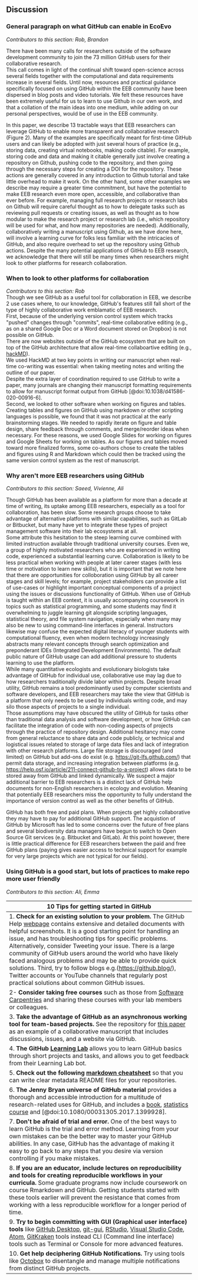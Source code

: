 ## Discussion

### General paragraph on what GitHub can enable in EcoEvo  
*Contributors to this section: Rob, Brandon*   

There have been many calls for researchers outside of the software development community to join the 73 million GitHub users for their collaborative research.  
This call comes in light of the continual shift toward open-science across several fields together with the computational and data requirements increase in several fields.
Until now, resources and practical guidance specifically focused on using GitHub within the EEB community have been dispersed in blog posts and video tutorials.
We felt these resources have been extremely useful for us to learn to use Github in our own work, and that a collation of the main ideas into one medium, while adding on our personal perspectives, would be of use in the EEB community. 

In this paper, we describe 13 tractable ways that EEB researchers can leverage GitHub to enable more transparent and collaborative research (Figure 2). Many of the examples are specifically meant for first-time GitHub users and can likely be adopted with just several hours of practice (e.g., storing data, creating virtual notebooks, making code citable).
For example, storing code and data and making it citable generally just involve creating a repository on Github, pushing code to the repository, and then going through the necessary steps for creating a DOI for the repository.
These actions are generally covered in any introduction to Github tutorial and take little overhead to make it work.
On the other hand, some other examples we describe may require a greater time commitment, but have the potential to make EEB research even more open, accessible, and collaborative than ever before.
For example, managing full research projects or research labs on Github will require careful thought as to how to delegate tasks such as reviewing pull requests or creating issues, as well as thought as to how modular to make the research project or research lab (i.e., which repository will be used for what, and how many repositories are needed).
Additionally, collaboratively writing a manuscript using Github, as we have done here, will involve a learning curve for folks less familiar with the intricacies of GitHub, and also require overhead to set up the repository using Github actions. 
Despite the many potential applications of GitHub to EEB research, we acknowledge that there will still be many times when researchers might look to other platforms for research collaboration. 

### When to look to other platforms for collaboration  
*Contributors to this section: Rob*  
Though we see GitHub as a useful tool for collaboration in EEB, we describe 2 use cases where, to our knowledge, GitHub's features still fall short of the type of highly collaborative work emblamatic of EEB research.  
First, because of the underlying version control system which tracks "pushed" changes through "commits", real-time collaborative editing (e.g., as on a shared Google Doc or a Word document stored on Dropbox) is not possible on GitHub.  
There are now websites outside of the GitHub ecosystem that are built on top of the GitHub architecture that allow real-time collaboartive editing (e.g., [hackMD](https://hackmd.io/)).  
We used HackMD at two key points in writing our manuscript when real-time co-writing was essential: when taking meeting notes and writing the outline of our paper.  
Despite the extra layer of coordination required to use GitHub to write a paper, many journals are changing their manuscript formatting requirements to allow for manuscript format output from GitHub [@doi:10.1038/d41586-020-00916-6].  
Second, we looked to other software when working on figures and tables.
Creating tables and figures on GitHub using markdown or other scripting languages is possible, we found that it was not practical at the early brainstorming stages.
We needed to rapidly iterate on figure and table design, share feedback through comments, and merge/reorder ideas when necessary.
For these reasons, we used Google Slides for working on figures and Google Sheets for working on tables.
As our figures and tables moved toward more finalized forms, some co-authors chose to create the tables and figures using R and Markdown which could then be tracked using the same version control system as the rest of manuscript.

### Why aren't more EEB researchers using GitHub
*Contributors to this section: Saeed, Vivienne, Ali* 

Though GitHub has been available as a platform for more than a decade at time of writing, its uptake among EEB researchers, especially as a tool for collaboration, has been slow. 
Some research groups choose to take advantage of alternative platforms with similar capabilities, such as GitLab or Bitbucket, but many have yet to integrate these types of project management software into their lab ecosystems at all.  
Some attribute this hesitation to the steep learning curve combined with limited instruction available through traditional university courses. Even we, a group of highly motivated researchers who are experienced in writing code, experienced a substantial learning curve. Collaboration is likely to be less practical when working with people at later career stages (with less time or motivation to learn new skills), but it is important that we note here that there are opportunities for colloboration using GitHub by all career stages and skill levels; for example, project stakeholders can provide a list of use-cases or highlight important conceptual components of a project using the issues or discussions functionality of GitHub.
When use of GitHub is taught within an EEB context, it is usually accompanying coursework in topics such as statistical programming, and some students may find it overwhelming to juggle learning git alongside scripting languages, statistical theory, and file system navigation, especially when many may also be new to using command-line interfaces in general. 
Instructors likewise may confuse the expected digital literacy of younger students with computational fluency, even when modern technology increasingly abstracts many relevant concepts through search optimization and preponderant IDEs (Integrated Development Environments).
The default public nature of GitHub usage can add additional pressure to students learning to use the platform.  
While many quantitative ecologists and evolutionary biologists take advantage of GitHub for individual use, collaborative use may lag due to how researchers traditionally divide labor within projects. 
Despite broad utility, GitHub remains a tool predominantly used by computer scientists and software developers, and EEB researchers may take the view that GitHub is a platform that only needs to be used by individuals writing code, and may silo those aspects of projects to a single individual.    
Those assumptions may have obscured the utility of GitHub for tasks other than traditional data analysis and software development, or how GitHub can facilitate the integration of code with non-coding aspects of projects through the practice of repository design. 
Additional hesitancy may come from general reluctance to share data and code publicly, or technical and logistical issues related to storage of large data files and lack of integration with other research platforms. Large file storage is discouraged (and limited) on GitHub but add-ons do exist (e.g. https://git-lfs.github.com/) that permit data storage, and increasing integration between platforms (e.g. https://help.osf.io/article/211-connect-github-to-a-project) allows data to be stored away from GitHub and linked dynamically. 
We suspect a major additional barrier to EEB researchers is a distinct lack of GitHub help documents for non-English researchers in ecology and evolution. Meaning that potentially EEB researchers miss the opportunity to fully understand the importance of version control as well as the other benefits of GitHub.

GitHub has both free and paid plans. When projects get highly collaborative they may have to pay for additional GitHub support. The acquistion of GitHub by Microsoft has led to some concerns over the future of free plans and several biodiversity data managers have begun to switch to Open Source Git services (e.g. Bitbucket and GitLab). At this point however, there is little practical difference for EEB researchers between the paid and free GitHub plans (paying gives easier access to technical support for example for very large projects which are not typical for our fields).

### Using GitHub is a good start, but lots of practices to make repo more user friendly

*Contributors to this section: Ali, Emma* 

| 10 Tips for getting started in GitHub |
|---|
| 1. **Check for an existing solution to your problem.** The GitHub Help [webpage](https://docs.github.com/en) contains extensive and detailed documents with helpful screenshots. It is a good starting point for handling an issue, and has troubleshooting tips for specific problems. Alternatively, consider Tweeting your issue. There is a large community of GitHub users around the world who have likely faced analogous problems and may be able to provide quick solutions. Third, try to follow blogs e.g.(https://github.blog/), Twitter accounts or YouTube channels that regularly post practical solutions about common GitHub issues. |
| 2- **Consider taking free courses** such as those from [Software Carpentries](https://swcarpentry.github.io/git-novice/) and sharing these courses with your lab members or colleagues.|
| 3. **Take the advantage of GitHub as an asynchronous working tool for team-based projects.** See the repository for [this paper](https://github.com/SORTEE-Github-Hackathon/manuscript/) as an example of a collaborative manuscript that includes discussions, issues, and a website via GitHub. |
| 4. **The GitHub [Learning Lab](https://lab.github.com/)** allows you to learn GitHub basics through short projects and tasks, and allows you to get feedback from their Learning Lab bot.|
| 5. **Check out the following [markdown cheatsheet](http://markdownguide.org/basic-syntax/)** so that you can write clear metadata README files for your repositories.| 
| 6. **The Jenny Bryan universe of GitHub material** provides a thorough and accessible introduction for a multitude of research-related uses for GitHub, and includes a [book](@https://happygitwithr.com), [statistics course](http://stat545.com/) and [@doi:10.1080/00031305.2017.1399928]. |
| 7. **Don't be afraid of trial and error.** One of the best ways to learn GitHub is the trial and error method. Learning from your own mistakes can be the better way to master your GitHub abilities. In any case, GitHub has the advantage of making it easy to go back to any steps that you desire via version controlling if you make mistakes. |
| 8. **If you are an educator, include lectures on reproducibility and tools for creating reproducible workflows in your curricula.** Some graduate programs now include coursework on course Rmarkdown and GitHub. Getting students started with these tools earlier will prevent the resistance that comes from working with a less reproducible workflow for a longer period of time. |
| 9. **Try to begin committing with GUI (Graphical user interface) tools** like [GitHub Desktop](https://desktop.github.com/), [git-gui](https://git-scm.com/docs/git-gui), [RStudio](https://www.rstudio.com/), [Visual Studio Code](https://code.visualstudio.com/), [Atom](https://atom.io/), [GitKraken](https://www.gitkraken.com/) tools instead CLI (Command line interface) tools such as Terminal or Console for more advanced features.
| 10. **Get help deciphering GitHub Notifications.** Try using tools like [Octobox](https://octobox.io/) to disentangle and manage multiple notifications from distinct GitHub projects. |

